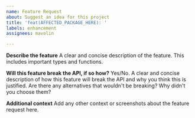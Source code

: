 ```yaml
---
name: Feature Request
about: Suggest an idea for this project
title: 'feat(AFFECTED_PACKAGE_HERE): '
labels: enhancement
assignees: mavolin

---
```


**Describe the feature**
A clear and concise description of the feature. This includes important types and functions.

**Will this feature break the API, if so how?**
Yes/No. A clear and concise description of how this feature will break the API and why you think this is justified. Are there any alternatives that wouldn't be breaking? Why didn't you choose them?

**Additional context**
Add any other context or screenshots about the feature request here.
